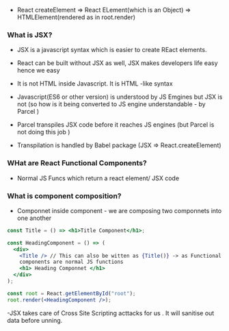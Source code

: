 - React createElement => React ELement(which is an Object) => HTMLElement(rendered as in root.render)

### What is JSX?

- JSX is a javascript syntax which is easier to create REact elements.
- React can be built without JSX as well, JSX makes developers life easy hence we easy
- It is not HTML inside Javascript. It is HTML -like syntax

- Javascript(ES6 or other version) is understood by JS Emgines but JSX is not (so how is it being converted to JS engine understandable - by Parcel )

- Parcel transpiles JSX code before it reaches JS engines (but Parcel is not doing this job )
- Transpilation is handled by Babel package (JSX => React.createElement)

### WHat are React Functional Components?

- Normal JS Funcs which return a react element/ JSX code

### What is component composition?

- Componnet inside component - we are composing two componnets into one another

```jsx
const Title = () => <h1>Title Component</h1>;

const HeadingComponent = () => (
  <div>
    <Title /> // This can also be witten as {Title()} -> as Functional
    components are normal JS functions
    <h1> Heading Componnet </h1>
  </div>
);

const root = React.getElementById("root");
root.render(<HeadingComponent />);
```

-JSX takes care of Cross Site Scripting acttacks for us . It will sanitise out data before unning.

